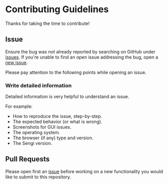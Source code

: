 # Contributing Guidelines

Thanks for taking the time to contribute!

## Issue
Ensure the bug was not already reported by searching on GitHub under [issues](https://github.com/NicolasConstant/sengi/issues). If you're unable to find an open issue addressing the bug, open a [new issue](https://github.com/NicolasConstant/sengi/issues/new).

Please pay attention to the following points while opening an issue.

### Write detailed information
Detailed information is very helpful to understand an issue.

For example:
* How to reproduce the issue, step-by-step.
* The expected behavior (or what is wrong).
* Screenshots for GUI issues.
* The operating system.
* The browser (if any) type and version.
* The Sengi version.


## Pull Requests

Please open first an [issue](https://github.com/NicolasConstant/sengi/issues/new) before working on a new functionality you would like to submit to this repository. 
